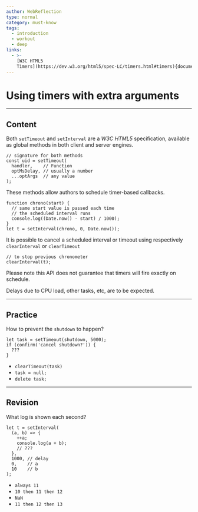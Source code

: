 ```yaml
---
author: WebReflection
type: normal
category: must-know
tags:
  - introduction
  - workout
  - deep
links:
  - >-
    [W3C HTML5
    Timers](https://dev.w3.org/html5/spec-LC/timers.html#timers){documentation}
---
```


# Using timers with extra arguments


---

## Content

Both `setTimeout` and `setInterval` are a *W3C HTML5* specification, available as global methods in both client and server engines.

```plain-text
// signature for both methods
const uid = setTimeout(
  handler,    // Function
  optMsDelay, // usually a number
  ...optArgs  // any value
);
```

These methods allow authors to schedule timer-based callbacks.

```plain-text
function chrono(start) {
  // same start value is passed each time
  // the scheduled interval runs
  console.log((Date.now() - start) / 1000);
}
let t = setInterval(chrono, 0, Date.now());
```

It is possible to cancel a scheduled interval or timeout using respectively `clearInterval` or `clearTimeout`

```plain-text
// to stop previous chronometer
clearInterval(t);
```

Please note this API does not guarantee that timers will fire exactly on schedule.

Delays due to CPU load, other tasks, etc, are to be expected.


---

## Practice

How to prevent the `shutdown` to happen?

```plain-text
let task = setTimeout(shutdown, 5000);
if (confirm('cancel shutdown?')) {
  ???
}
```

- `clearTimeout(task)`
- `task = null;`
- `delete task;`


---

## Revision

What log is shown each second?

```plain-text
let t = setInterval(
  (a, b) => {
    ++a;
    console.log(a + b);
    // ???
  },
  1000, // delay
  0,    // a
  10    // b
);
```

- `always 11`
- `10 then 11 then 12`
- `NaN`
- `11 then 12 then 13`
 
